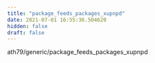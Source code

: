 ```yaml
---
title: "package_feeds_packages_xupnpd"
date: 2021-07-01 16:55:36.504620
hidden: false
draft: false
---
```


ath79/generic/package_feeds_packages_xupnpd

